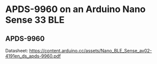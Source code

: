 # APDS-9960 on an Arduino Nano Sense 33 BLE

## APDS-9960
Datasheet: https://content.arduino.cc/assets/Nano_BLE_Sense_av02-4191en_ds_apds-9960.pdf
